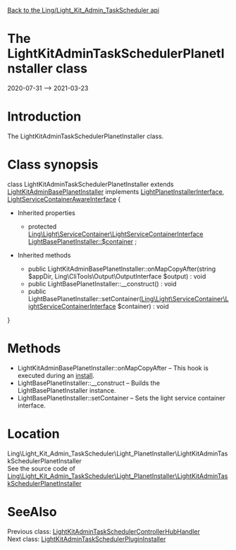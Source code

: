 [Back to the Ling/Light_Kit_Admin_TaskScheduler api](https://github.com/lingtalfi/Light_Kit_Admin_TaskScheduler/blob/master/doc/api/Ling/Light_Kit_Admin_TaskScheduler.md)



The LightKitAdminTaskSchedulerPlanetInstaller class
================
2020-07-31 --> 2021-03-23






Introduction
============

The LightKitAdminTaskSchedulerPlanetInstaller class.



Class synopsis
==============


class <span class="pl-k">LightKitAdminTaskSchedulerPlanetInstaller</span> extends [LightKitAdminBasePlanetInstaller](https://github.com/lingtalfi/Light_Kit_Admin/blob/master/doc/api/Ling/Light_Kit_Admin/Light_PlanetInstaller/LightKitAdminBasePlanetInstaller.md) implements [LightPlanetInstallerInterface](https://github.com/lingtalfi/Light_PlanetInstaller/blob/master/doc/api/Ling/Light_PlanetInstaller/PlanetInstaller/LightPlanetInstallerInterface.md), [LightServiceContainerAwareInterface](https://github.com/lingtalfi/Light/blob/master/doc/api/Ling/Light/ServiceContainer/LightServiceContainerAwareInterface.md) {

- Inherited properties
    - protected [Ling\Light\ServiceContainer\LightServiceContainerInterface](https://github.com/lingtalfi/Light/blob/master/doc/api/Ling/Light/ServiceContainer/LightServiceContainerInterface.md) [LightBasePlanetInstaller::$container](#property-container) ;

- Inherited methods
    - public LightKitAdminBasePlanetInstaller::onMapCopyAfter(string $appDir, Ling\CliTools\Output\OutputInterface $output) : void
    - public LightBasePlanetInstaller::__construct() : void
    - public LightBasePlanetInstaller::setContainer([Ling\Light\ServiceContainer\LightServiceContainerInterface](https://github.com/lingtalfi/Light/blob/master/doc/api/Ling/Light/ServiceContainer/LightServiceContainerInterface.md) $container) : void

}






Methods
==============

- LightKitAdminBasePlanetInstaller::onMapCopyAfter &ndash; This hook is executed during an [install](https://github.com/lingtalfi/TheBar/blob/master/discussions/import-install.md#summary).
- LightBasePlanetInstaller::__construct &ndash; Builds the LightBasePlanetInstaller instance.
- LightBasePlanetInstaller::setContainer &ndash; Sets the light service container interface.





Location
=============
Ling\Light_Kit_Admin_TaskScheduler\Light_PlanetInstaller\LightKitAdminTaskSchedulerPlanetInstaller<br>
See the source code of [Ling\Light_Kit_Admin_TaskScheduler\Light_PlanetInstaller\LightKitAdminTaskSchedulerPlanetInstaller](https://github.com/lingtalfi/Light_Kit_Admin_TaskScheduler/blob/master/Light_PlanetInstaller/LightKitAdminTaskSchedulerPlanetInstaller.php)



SeeAlso
==============
Previous class: [LightKitAdminTaskSchedulerControllerHubHandler](https://github.com/lingtalfi/Light_Kit_Admin_TaskScheduler/blob/master/doc/api/Ling/Light_Kit_Admin_TaskScheduler/Light_ControllerHub/Generated/LightKitAdminTaskSchedulerControllerHubHandler.md)<br>Next class: [LightKitAdminTaskSchedulerPluginInstaller](https://github.com/lingtalfi/Light_Kit_Admin_TaskScheduler/blob/master/doc/api/Ling/Light_Kit_Admin_TaskScheduler/Light_PluginInstaller/LightKitAdminTaskSchedulerPluginInstaller.md)<br>
